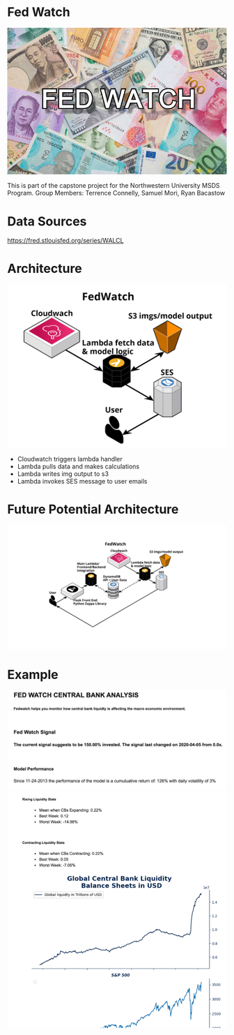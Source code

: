 # Fed Watch
![](./fed_watch_logo.png)

This is part of the capstone project for the Northwestern University MSDS Program. 
Group Members: Terrence Connelly, Samuel Mori, Ryan Bacastow

# Data Sources 
https://fred.stlouisfed.org/series/WALCL

# Architecture
![](./fed_watch_3.png)
- Cloudwatch triggers lambda handler
- Lambda pulls data and makes calculations
- Lambda writes img output to s3
- Lambda invokes SES message to user emails

# Future Potential Architecture
![](./fed_watch.png)

# Example
![](./model_copy.png)
![](./FedWatchEmailExample2.png)
